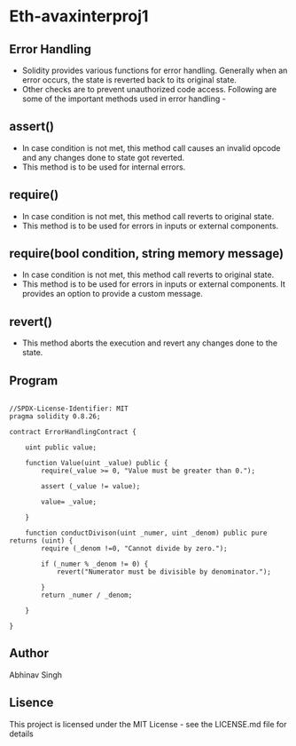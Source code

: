 # Eth-avaxinterproj1

## Error Handling
- Solidity provides various functions for error handling. Generally when an error occurs, the state is reverted back to its original state. 
- Other checks are to prevent unauthorized code access. Following are some of the important methods used in error handling -

## assert() 
- In case condition is not met, this method call causes an invalid opcode and any changes done to state got reverted.
- This method is to be used for internal errors.

## require() 
- In case condition is not met, this method call reverts to original state. 
- This method is to be used for errors in inputs or external components.

## require(bool condition, string memory message) 
- In case condition is not met, this method call reverts to original state. 
- This method is to be used for errors in inputs or external components. It provides an option to provide a custom message.

## revert() 
- This method aborts the execution and revert any changes done to the state.


## Program
```

//SPDX-License-Identifier: MIT 
pragma solidity 0.8.26;

contract ErrorHandlingContract {

    uint public value;
    
    function Value(uint _value) public {
        require(_value >= 0, "Value must be greater than 0.");

        assert (_value != value);

        value= _value;

    }
    
    function conductDivison(uint _numer, uint _denom) public pure returns (uint) {
        require (_denom !=0, "Cannot divide by zero.");
        
        if (_numer % _denom != 0) {
            revert("Numerator must be divisible by denominator.");
            
        }
        return _numer / _denom;

    }

}

```


## Author 
Abhinav Singh

## Lisence
This project is licensed under the MIT License - see the LICENSE.md file for details


